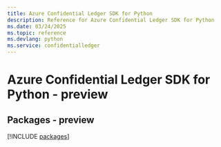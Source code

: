 ```yaml
---
title: Azure Confidential Ledger SDK for Python
description: Reference for Azure Confidential Ledger SDK for Python
ms.date: 03/24/2025
ms.topic: reference
ms.devlang: python
ms.service: confidentialledger
---
```

# Azure Confidential Ledger SDK for Python - preview
## Packages - preview
[!INCLUDE [packages](confidential-ledger-index.md)]